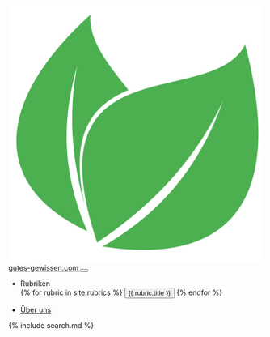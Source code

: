 <nav class="navbar navbar-expand-lg navbar-light bg-light">
    <div class="container">
        <a aria-expanded="false" aria-haspopup="false" class="navbar-brand" href="/">
            <img class="logo" src="/assets/images/logo_v1_alpha.png" alt="gutes-gewissen.com logo" />
            gutes-gewissen.com
        </a>
        <button aria-controls="navbarSupportedContent" aria-expanded="false" aria-label="Toggle navigation"
            class="navbar-toggler" data-target="#navbarSupportedContent" data-toggle="collapse" type="button">
            <span class="navbar-toggler-icon"></span>
        </button>
        <div class="collapse navbar-collapse" id="navbarSupportedContent">
            <ul class="navbar-nav mr-auto">
                <li class="nav-item dropdown dropdown-links">
                    <a aria-expanded="false" aria-haspopup="true" class="nav-link dropdown-toggle"
                        data-toggle="dropdown" id="navbarDropdown" role="button">
                        Rubriken
                    </a>
                    <div aria-labelledby="navbarDropdown" class="dropdown-menu">
                        {% for rubric in site.rubrics %}
                        <button class="dropdown-item" href="#" type="button">
                            <a href="{{ rubric.url }}">{{ rubric.title }}</a>
                        </button>
                        {% endfor %}
                    </div>
                </li>
            </ul>
            <ul class="navbar-nav">
                <li>
                    <a href="/ueber-uns" class="nav-link" role="button">
                        Über uns
                    </a>
                </li>
            </ul>
            {% include search.md %}
        </div>
    </div>
</nav>
